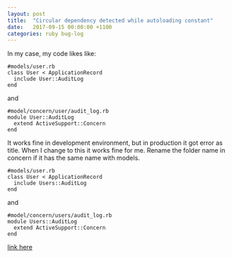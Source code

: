 ```yaml
---
layout: post
title:  "Circular dependency detected while autoloading constant"
date:   2017-09-15 00:00:00 +1100
categories: ruby bug-log
---
```

In my case, my code likes like:

    #models/user.rb
    class User < ApplicationRecord
      include User::AuditLog
    end

and

    #model/concern/user/audit_log.rb
    module User::AuditLog
      extend ActiveSupport::Concern
    end

It works fine in development environment, but in production it got error as title. When I change to this it works fine for me. Rename the folder name in concern if it has the same name with models.

    #models/user.rb
    class User < ApplicationRecord
      include Users::AuditLog
    end

and

    #model/concern/users/audit_log.rb
    module Users::AuditLog
      extend ActiveSupport::Concern
    end


[link here](https://stackoverflow.com/a/46210833/4426280)